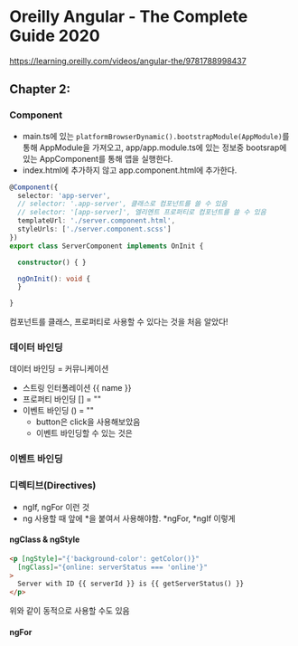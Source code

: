# Oreilly Angular - The Complete Guide 2020

<https://learning.oreilly.com/videos/angular-the/9781788998437>

## Chapter 2: 

### Component

- main.ts에 있는 `platformBrowserDynamic().bootstrapModule(AppModule)`를 통해 AppModule을 가져오고, app/app.module.ts에 있는 정보중 bootsrap에 있는 AppComponent를 통해 앱을 실행한다.
- index.html에 추가하지 않고 app.component.html에 추가한다.

```ts
@Component({
  selector: 'app-server',
  // selector: '.app-server', 클래스로 컴포넌트를 쓸 수 있음
  // selector: '[app-server]', 엘리멘트 프로퍼티로 컴포넌트를 쓸 수 있음
  templateUrl: './server.component.html',
  styleUrls: ['./server.component.scss']
})
export class ServerComponent implements OnInit {

  constructor() { }

  ngOnInit(): void {
  }

}
```

컴포넌트를 클래스, 프로퍼티로 사용할 수 있다는 것을 처음 알았다!

### 데이터 바인딩

데이터 바인딩 = 커뮤니케이션

- 스트링 인터폴레이션 {{ name }}
- 프로퍼티 바인딩 [] = ""
- 이벤트 바인딩 () = ""
  - button은 click을 사용해보았음
  - 이벤트 바인딩할 수 있는 것은 

### 이벤트 바인딩

### 디렉티브(Directives)

- ngIf, ngFor 이런 것
- ng 사용할 때 앞에 *을 붙여서 사용해야함. *ngFor, *ngIf 이렇게

#### ngClass & ngStyle

```html
<p [ngStyle]="{'background-color': getColor()}"
  [ngClass]="{online: serverStatus === 'online'}"
>
  Server with ID {{ serverId }} is {{ getServerStatus() }}
</p>
```
위와 같이 동적으로 사용할 수도 있음

#### ngFor